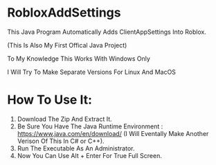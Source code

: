 # RobloxAddSettings

This Java Program Automatically Adds ClientAppSettings Into Roblox.

(This Is Also My First Offical Java Project)

To My Knowledge This Works With Windows Only

I Will Try To Make Separate Versions For Linux And MacOS


# How To Use It:

1. Download The Zip And Extract It.
2. Be Sure You Have The Java Runtime Environment : https://www.java.com/en/download/ (I Will Eventally Make Another Verison Of This In C# or C++).
3. Run The Executable As An Administrator.
4. Now You Can Use Alt + Enter For True Full Screen.
